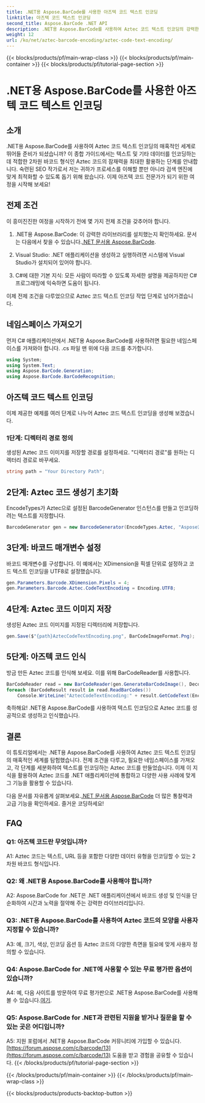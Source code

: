 ```yaml
---
title: .NET용 Aspose.BarCode를 사용한 아즈텍 코드 텍스트 인코딩
linktitle: 아즈텍 코드 텍스트 인코딩
second_title: Aspose.BarCode .NET API
description: .NET용 Aspose.BarCode를 사용하여 Aztec 코드 텍스트 인코딩의 강력한 기능을 알아보세요. .NET 애플리케이션에서 Aztec 코드를 만들고 인식하는 방법을 알아보세요.
weight: 12
url: /ko/net/aztec-barcode-encoding/aztec-code-text-encoding/
---
```


{{< blocks/products/pf/main-wrap-class >}}
{{< blocks/products/pf/main-container >}}
{{< blocks/products/pf/tutorial-page-section >}}

# .NET용 Aspose.BarCode를 사용한 아즈텍 코드 텍스트 인코딩

## 소개

.NET용 Aspose.BarCode를 사용하여 Aztec 코드 텍스트 인코딩의 매혹적인 세계로 뛰어들 준비가 되셨습니까? 이 종합 가이드에서는 텍스트 및 기타 데이터를 인코딩하는 데 적합한 2차원 바코드 형식인 Aztec 코드의 잠재력을 최대한 활용하는 단계를 안내합니다. 숙련된 SEO 작가로서 저는 귀하가 프로세스를 이해할 뿐만 아니라 검색 엔진에 맞게 최적화할 수 있도록 돕기 위해 왔습니다. 이제 아즈텍 코드 전문가가 되기 위한 여정을 시작해 보세요!

## 전제 조건

이 흥미진진한 여정을 시작하기 전에 몇 가지 전제 조건을 갖추어야 합니다.

1.  .NET용 Aspose.BarCode: 이 강력한 라이브러리를 설치했는지 확인하세요. 문서는 다음에서 찾을 수 있습니다.[.NET 문서용 Aspose.BarCode](https://reference.aspose.com/barcode/net/).

2. Visual Studio: .NET 애플리케이션을 생성하고 실행하려면 시스템에 Visual Studio가 설치되어 있어야 합니다.

3. C#에 대한 기본 지식: 모든 사람이 따라할 수 있도록 자세한 설명을 제공하지만 C# 프로그래밍에 익숙하면 도움이 됩니다.

이제 전제 조건을 다루었으므로 Aztec 코드 텍스트 인코딩 작업 단계로 넘어가겠습니다.

## 네임스페이스 가져오기

먼저 C# 애플리케이션에서 .NET용 Aspose.BarCode를 사용하려면 필요한 네임스페이스를 가져와야 합니다. .cs 파일 맨 위에 다음 코드를 추가합니다.

```csharp
using System;
using System.Text;
using Aspose.BarCode.Generation;
using Aspose.BarCode.BarCodeRecognition;
```

## 아즈텍 코드 텍스트 인코딩

이제 제공한 예제를 여러 단계로 나누어 Aztec 코드 텍스트 인코딩을 생성해 보겠습니다.

### 1단계: 디렉터리 경로 정의

생성된 Aztec 코드 이미지를 저장할 경로를 설정하세요. "디렉터리 경로"를 원하는 디렉터리 경로로 바꾸세요.

```csharp
string path = "Your Directory Path";
```

## 2단계: Aztec 코드 생성기 초기화

EncodeTypes가 Aztec으로 설정된 BarcodeGenerator 인스턴스를 만들고 인코딩하려는 텍스트를 지정합니다.

```csharp
BarcodeGenerator gen = new BarcodeGenerator(EncodeTypes.Aztec, "Aspose常に先を行く");
```

## 3단계: 바코드 매개변수 설정

바코드 매개변수를 구성합니다. 이 예에서는 XDimension을 픽셀 단위로 설정하고 코드 텍스트 인코딩을 UTF8로 설정했습니다.

```csharp
gen.Parameters.Barcode.XDimension.Pixels = 4;
gen.Parameters.Barcode.Aztec.CodeTextEncoding = Encoding.UTF8;
```

## 4단계: Aztec 코드 이미지 저장

생성된 Aztec 코드 이미지를 지정된 디렉터리에 저장합니다.

```csharp
gen.Save($"{path}AztecCodeTextEncoding.png", BarCodeImageFormat.Png);
```

## 5단계: 아즈텍 코드 인식

방금 만든 Aztec 코드를 인식해 보세요. 이를 위해 BarCodeReader를 사용합니다.

```csharp
BarCodeReader read = new BarCodeReader(gen.GenerateBarCodeImage(), DecodeType.Aztec);
foreach (BarCodeResult result in read.ReadBarCodes())
    Console.WriteLine("AztecCodeTextEncoding:" + result.GetCodeText(Encoding.UTF8));
```

축하해요! .NET용 Aspose.BarCode를 사용하여 텍스트 인코딩으로 Aztec 코드를 성공적으로 생성하고 인식했습니다.

## 결론

이 튜토리얼에서는 .NET용 Aspose.BarCode를 사용하여 Aztec 코드 텍스트 인코딩의 매혹적인 세계를 탐험했습니다. 전제 조건을 다루고, 필요한 네임스페이스를 가져오고, 각 단계를 세분화하여 텍스트를 인코딩하는 Aztec 코드를 만들었습니다. 이제 이 지식을 활용하여 Aztec 코드를 .NET 애플리케이션에 통합하고 다양한 사용 사례에 맞게 그 기능을 활용할 수 있습니다.

 다음 문서를 자유롭게 살펴보세요.[.NET 문서용 Aspose.BarCode](https://reference.aspose.com/barcode/net/) 더 많은 통찰력과 고급 기능을 확인하세요. 즐거운 코딩하세요!

## FAQ

### Q1: 아즈텍 코드란 무엇입니까?

A1: Aztec 코드는 텍스트, URL 등을 포함한 다양한 데이터 유형을 인코딩할 수 있는 2차원 바코드 형식입니다.

### Q2: 왜 .NET용 Aspose.BarCode를 사용해야 합니까?

A2: Aspose.BarCode for .NET은 .NET 애플리케이션에서 바코드 생성 및 인식을 단순화하여 시간과 노력을 절약해 주는 강력한 라이브러리입니다.

### Q3: .NET용 Aspose.BarCode를 사용하여 Aztec 코드의 모양을 사용자 지정할 수 있습니까?

A3: 예, 크기, 색상, 인코딩 옵션 등 Aztec 코드의 다양한 측면을 필요에 맞게 사용자 정의할 수 있습니다.

### Q4: Aspose.BarCode for .NET에 사용할 수 있는 무료 평가판 옵션이 있습니까?

 A4: 예, 다음 사이트를 방문하여 무료 평가판으로 .NET용 Aspose.BarCode를 사용해 볼 수 있습니다.[여기](https://releases.aspose.com/).

### Q5: Aspose.BarCode for .NET과 관련된 지원을 받거나 질문을 할 수 있는 곳은 어디입니까?

 A5: 지원 포럼에서 .NET용 Aspose.BarCode 커뮤니티에 가입할 수 있습니다.[https://forum.aspose.com/c/barcode/13](https://forum.aspose.com/c/barcode/13) 도움을 받고 경험을 공유할 수 있습니다.
{{< /blocks/products/pf/tutorial-page-section >}}

{{< /blocks/products/pf/main-container >}}
{{< /blocks/products/pf/main-wrap-class >}}

{{< blocks/products/products-backtop-button >}}
